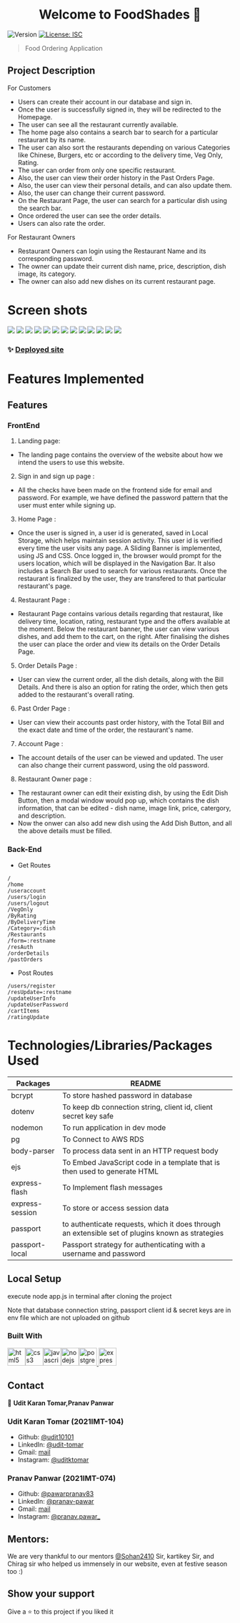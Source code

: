 <h1 align="center">Welcome to FoodShades 🍻</h1>
<p>
  <img alt="Version" src="https://img.shields.io/badge/version-1.0.0-blue.svg?cacheSeconds=2592000" />
  <a href="#" target="_blank">
    <img alt="License: ISC" src="https://img.shields.io/badge/License-ISC-yellow.svg" />
  </a>
</p>

> Food Ordering Application

## Project Description

For Customers

- Users can create their account in our database and sign in.
- Once the user is successfully signed in, they will be redirected to the Homepage.
- The user can see all the restaurant currently available.
- The home page also contains a search bar to search for a particular restaurant by its name.
- The user can also sort the restaurants depending on various Categories like Chinese, Burgers, etc or according to the delivery time, Veg Only, Rating.
- The user can order from only one specific restaurant.
- Also, the user can view their order history in the Past Orders Page.
- Also, the user can view their personal details, and can also update them.
- Also, the user can change their current password.
- On the Restaurant Page, the user can search for a particular dish using the search bar.
- Once ordered the user can see the order details.
- Users can also rate the order.

For Restaurant Owners

- Restaurant Owners can login using the Restaurant Name and its corresponding password.
- The owner can update their current dish name, price, description, dish image, its category.
- The owner can also add new dishes on its current restaurant page.

# Screen shots

<img src="public/Screenshot/SignIn.png"></img>
<img src="publicScreenshot/logIn.png"></img>
<img src="public/Screenshot/RestaurantOwnerAuth.png"></img>
<img src="public/Screenshot/indexpage.png"></img>
<img src="public/Screenshot/Homepage.png"></img>
<img src="public/Screenshot/HomepageRestaurant.png"></img>
<img src="public/Screenshot/RestaurantPage.png"></img>
<img src="public/Screenshot/AccountDetails.png"></img>
<img src="public/Screenshot/ChangePassword.png"></img>
<img src="public/Screenshot/PastOrders.png"></img>
<img src="public/Screenshot/orderdetails.png"></img>
<img src="public/Screenshot/AddDishModal.png"></img>
<img src="public/Screenshot/EditDishModal.png"></img>

### ✨ [Deployed site](https://foodshades.onrender.com/)

# Features Implemented

## Features

### FrontEnd

1. Landing page:

- The landing page contains the overview of the website about how we intend the users to use this website.

2. Sign in and sign up page :

- All the checks have been made on the frontend side for email and password. For example, we have defined the password pattern that the user must enter while signing up.

3. Home Page :

- Once the user is signed in, a user id is generated, saved in Local Storage, which helps maintain session activity. This user id is verified every time the user visits any page.
  A Sliding Banner is implemented, using JS and CSS.
  Once logged in, the browser would prompt for the users location, which will be displayed in the Navigation Bar.
  It also includes a Search Bar used to search for various restaurants.
  Once the restaurant is finalized by the user, they are transfered to that particular restaurant's page.

4. Restaurant Page :

- Restaurant Page contains various details regarding that restaurat, like delivery time, location, rating, restaurant type and the offers available at the moment. Below the restaurant banner, the user can view various dishes, and add them to the cart, on the right. After finalising the dishes the user can place the order and view its details on the Order Details Page.

5. Order Details Page :

- User can view the current order, all the dish details, along with the Bill Details. And there is also an option for rating the order, which then gets added to the restaurant's overall rating.

6. Past Order Page :

- User can view their accounts past order history, with the Total Bill and the exact date and time of the order, the restaurant's name.

7. Account Page :

- The account details of the user can be viewed and updated. The user can also change their current password, using the old password.

8. Restaurant Owner page :

- The restaurant owner can edit their existing dish, by using the Edit Dish Button, then a modal window would pop up, which contains the dish information, that can be edited - dish name, image link, price, catergory, and description.
- Now the onwer can also add new dish using the Add Dish Button, and all the above details must be filled.

### Back-End

- Get Routes

```
/
/home
/useraccount
/users/login
/users/logout
/VegOnly
/ByRating
/ByDeliveryTime
/Category=:dish
/Restaurants
/form=:restname
/resAuth
/orderDetails
/pastOrders
```

- Post Routes

```
/users/register
/resUpdate=:restname
/updateUserInfo
/updateUserPassword
/cartItems
/ratingUpdate
```

# Technologies/Libraries/Packages Used

| Packages        | README                                                                                           |
| --------------- | ------------------------------------------------------------------------------------------------ |
| bcrypt          | To store hashed password in database                                                             |
| dotenv          | To keep db connection string, client id, client secret key safe                                  |
| nodemon         | To run application in dev mode                                                                   |
| pg              | To Connect to AWS RDS                                                                            |
| body-parser     | To process data sent in an HTTP request body                                                     |
| ejs             | To Embed JavaScript code in a template that is then used to generate HTML                        |
| express-flash   | To Implement flash messages                                                                      |
| express-session | To store or access session data                                                                  |
| passport        | to authenticate requests, which it does through an extensible set of plugins known as strategies |
| passport-local  | Passport strategy for authenticating with a username and password                                |

## Local Setup

execute node app.js in terminal after cloning the project

Note that database connection string, passport client id & secret keys are in env file which are not uploaded on github

### Built With

<img src="https://raw.githubusercontent.com/devicons/devicon/master/icons/html5/html5-original-wordmark.svg" alt="html5" width="40" height="40" style="max-width:100%;"><img src="https://raw.githubusercontent.com/devicons/devicon/master/icons/css3/css3-original-wordmark.svg" alt="css3" width="40" height="40" style="max-width:100%;"><img src="https://raw.githubusercontent.com/devicons/devicon/master/icons/javascript/javascript-original.svg" alt="javascript" width="40" height="40" style="max-width:100%;"><img src="https://raw.githubusercontent.com/devicons/devicon/master/icons/nodejs/nodejs-original-wordmark.svg" alt="nodejs" width="40" height="40" style="max-width:100%;"><img src="https://raw.githubusercontent.com/devicons/devicon/master/icons/postgresql/postgresql-original-wordmark.svg" alt="postgresql" width="40" height="40" style="max-width:100%;"><a href="https://expressjs.com" target="_blank"> <img src="https://www.vectorlogo.zone/logos/expressjs/expressjs-ar21.svg" alt="express" height="40"/> </a>

## Contact

👤 **Udit Karan Tomar,Pranav Panwar**

### Udit Karan Tomar (2021IMT-104)

- Github: [@udit10101](https://github.com/udit10101)
- LinkedIn: [@udit-tomar](https://www.linkedin.com/in/udit-tomar-a07323235/)
- Gmail: [mail](mailto:uditkarantomar2003@gmail.com)
- Instagram: [@uditktomar](https://www.instagram.com/uditktomar/)

### Pranav Panwar (2021IMT-074)

- Github: [@pawarpranav83](https://github.com/pawarpranav83)
- LinkedIn: [@pranav-pawar](https://www.linkedin.com/in/pranav-pawar-b54954242/)
- Gmail: [mail](mailto:pawar.pranav83@gmail.com)
- Instagram: [@pranav.pawar\_](https://www.instagram.com/pranav.pawar_/)

## Mentors:

We are very thankful to our mentors [@Sohan2410](https://github.com/sohan2410) Sir, kartikey Sir, and Chirag sir who helped us immensely in our website,
even at festive season too :)

## Show your support

Give a ⭐️ to this project if you liked it

